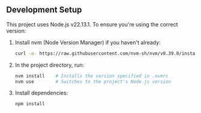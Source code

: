 ## Development Setup

This project uses Node.js v22.13.1. To ensure you're using the correct version:

1. Install nvm (Node Version Manager) if you haven't already:
   ```bash
   curl -o- https://raw.githubusercontent.com/nvm-sh/nvm/v0.39.0/install.sh | bash
   ```

2. In the project directory, run:
   ```bash
   nvm install    # Installs the version specified in .nvmrc
   nvm use        # Switches to the project's Node.js version
   ```

3. Install dependencies:
   ```bash
   npm install
   ``` 